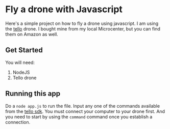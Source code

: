 # Fly a drone with Javascript
Here's a simple project on how to fly a drone using javascript. I am using the [tello](https://store.dji.com/product/tello?vid=38421) drone. I bought mine from my local Microcenter, but you can find them on Amazon as well.

## Get Started
You will need:
1. NodeJS
2. Tello drone

## Running this app
Do a `node app.js` to run the file. Input any one of the commands available from the [tello sdk](https://dl-cdn.ryzerobotics.com/downloads/tello/0228/Tello+SDK+Readme.pdf). You must connect your computer to your drone first. And you need to start by using the `command` command once you establish a connection.
